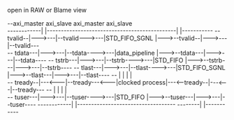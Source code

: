 open in RAW or Blame  view


--axi_master        axi_slave                           axi_master          axi_slave   
------------|       |----------------------------------------------|       |-----------
--  tvalid--|--->---|--tvalid--->---|STD_FIFO_SGNL  |--->--tvalid--|--->---|--tvalid---    
--  tdata---|--->---|--tdata---->---|data_pipeline  |--->--tdata---|--->---|--tdata----
--  tstrb---|--->---|--tstrb---->---|STD_FIFO       |--->--tstrb---|--->---|--tstrb----
--  tlast---|--->---|--tlast---->---|STD_FIFO_SGNL  |--->--tlast---|--->---|--tlast----
--          |       |                                              |       |           
--  tready--|---<---|--tready---<---|clocked process|---<--tready--|---<---|--tready---
--          |       |                                              |       |           
--  tuser---|--->---|--tuser---->---|STD_FIFO       |--->--tuser---|--->---|--tuser----
------------|       |-----------------------------------   --------|       |-----------
